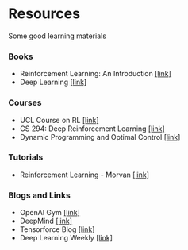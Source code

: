 # Resources

Some good learning materials

### Books

- Reinforcement Learning: An Introduction [[link]](http://incompleteideas.net/book/the-book-2nd.html)
- Deep Learning [[link]](http://www.deeplearningbook.org/)

### Courses

- UCL Course on RL [[link]](http://www0.cs.ucl.ac.uk/staff/d.silver/web/Teaching.html)
- CS 294: Deep Reinforcement Learning [[link]](http://rll.berkeley.edu/deeprlcourse/)
- Dynamic Programming and Optimal Control [[link]](http://www.athenasc.com/dpbook.html)

### Tutorials

- Reinforcement Learning - Morvan [[link]](https://morvanzhou.github.io/tutorials/machine-learning/reinforcement-learning/)

### Blogs and Links

- OpenAI Gym [[link]](https://gym.openai.com/docs/)
- DeepMind [[link]](https://deepmind.com/)
- Tensorforce Blog [[link]](https://reinforce.io/blog/)
- Deep Learning Weekly [[link]](https://www.deeplearningweekly.com/)
